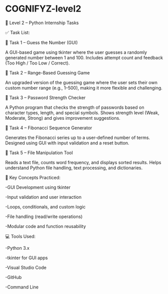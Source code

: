 # COGNIFYZ-level2

📗 Level 2 – Python Internship Tasks

✅ Task List:

🔹 Task 1 – Guess the Number (GUI)

A GUI-based game using tkinter where the user guesses a randomly generated number between 1 and 100. Includes attempt count and feedback (Too High / Too Low / Correct).

🔹 Task 2 – Range-Based Guessing Game

An upgraded version of the guessing game where the user sets their own custom number range (e.g., 1–500), making it more flexible and challenging.

🔹 Task 3 – Password Strength Checker

A Python program that checks the strength of passwords based on character types, length, and special symbols. Shows strength level (Weak, Moderate, Strong) and gives improvement suggestions.

🔹 Task 4 – Fibonacci Sequence Generator

Generates the Fibonacci series up to a user-defined number of terms. Designed using GUI with input validation and a reset button.

🔹 Task 5 – File Manipulation Tool

Reads a text file, counts word frequency, and displays sorted results. Helps understand Python file handling, text processing, and dictionaries.


🧠 Key Concepts Practiced:

-GUI Development using tkinter

-Input validation and user interaction

-Loops, conditionals, and custom logic

-File handling (read/write operations)

-Modular code and function reusability

💻 Tools Used:

-Python 3.x

-tkinter for GUI apps

-Visual Studio Code

-GitHub

-Command Line



